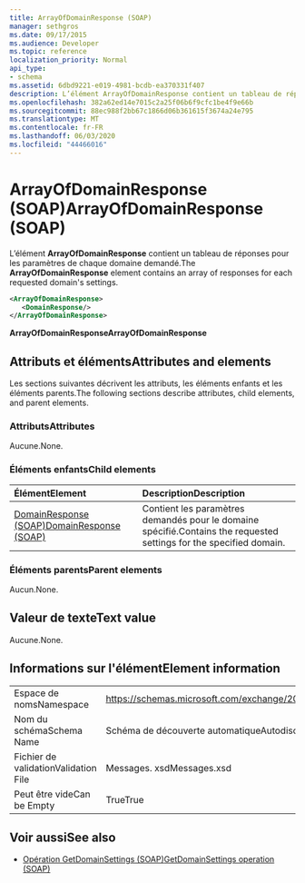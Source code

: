 ```yaml
---
title: ArrayOfDomainResponse (SOAP)
manager: sethgros
ms.date: 09/17/2015
ms.audience: Developer
ms.topic: reference
localization_priority: Normal
api_type:
- schema
ms.assetid: 6dbd9221-e019-4981-bcdb-ea370331f407
description: L’élément ArrayOfDomainResponse contient un tableau de réponses pour les paramètres de chaque domaine demandé.
ms.openlocfilehash: 382a62ed14e7015c2a25f06b6f9cfc1be4f9e66b
ms.sourcegitcommit: 88ec988f2bb67c1866d06b361615f3674a24e795
ms.translationtype: MT
ms.contentlocale: fr-FR
ms.lasthandoff: 06/03/2020
ms.locfileid: "44466016"
---
```

# <a name="arrayofdomainresponse-soap"></a><span data-ttu-id="e4555-103">ArrayOfDomainResponse (SOAP)</span><span class="sxs-lookup"><span data-stu-id="e4555-103">ArrayOfDomainResponse (SOAP)</span></span>

<span data-ttu-id="e4555-104">L’élément **ArrayOfDomainResponse** contient un tableau de réponses pour les paramètres de chaque domaine demandé.</span><span class="sxs-lookup"><span data-stu-id="e4555-104">The **ArrayOfDomainResponse** element contains an array of responses for each requested domain's settings.</span></span> 
  
```XML
<ArrayOfDomainResponse>
   <DomainResponse/>
</ArrayOfDomainResponse>
```

 <span data-ttu-id="e4555-105">**ArrayOfDomainResponse**</span><span class="sxs-lookup"><span data-stu-id="e4555-105">**ArrayOfDomainResponse**</span></span>
## <a name="attributes-and-elements"></a><span data-ttu-id="e4555-106">Attributs et éléments</span><span class="sxs-lookup"><span data-stu-id="e4555-106">Attributes and elements</span></span>

<span data-ttu-id="e4555-107">Les sections suivantes décrivent les attributs, les éléments enfants et les éléments parents.</span><span class="sxs-lookup"><span data-stu-id="e4555-107">The following sections describe attributes, child elements, and parent elements.</span></span>
  
### <a name="attributes"></a><span data-ttu-id="e4555-108">Attributs</span><span class="sxs-lookup"><span data-stu-id="e4555-108">Attributes</span></span>

<span data-ttu-id="e4555-109">Aucune.</span><span class="sxs-lookup"><span data-stu-id="e4555-109">None.</span></span>
  
### <a name="child-elements"></a><span data-ttu-id="e4555-110">Éléments enfants</span><span class="sxs-lookup"><span data-stu-id="e4555-110">Child elements</span></span>

|<span data-ttu-id="e4555-111">**Élément**</span><span class="sxs-lookup"><span data-stu-id="e4555-111">**Element**</span></span>|<span data-ttu-id="e4555-112">**Description**</span><span class="sxs-lookup"><span data-stu-id="e4555-112">**Description**</span></span>|
|:-----|:-----|
|[<span data-ttu-id="e4555-113">DomainResponse (SOAP)</span><span class="sxs-lookup"><span data-stu-id="e4555-113">DomainResponse (SOAP)</span></span>](domainresponse-soap.md) <br/> |<span data-ttu-id="e4555-114">Contient les paramètres demandés pour le domaine spécifié.</span><span class="sxs-lookup"><span data-stu-id="e4555-114">Contains the requested settings for the specified domain.</span></span>  <br/> |
   
### <a name="parent-elements"></a><span data-ttu-id="e4555-115">Éléments parents</span><span class="sxs-lookup"><span data-stu-id="e4555-115">Parent elements</span></span>

<span data-ttu-id="e4555-116">Aucun.</span><span class="sxs-lookup"><span data-stu-id="e4555-116">None.</span></span>
  
## <a name="text-value"></a><span data-ttu-id="e4555-117">Valeur de texte</span><span class="sxs-lookup"><span data-stu-id="e4555-117">Text value</span></span>

<span data-ttu-id="e4555-118">Aucune.</span><span class="sxs-lookup"><span data-stu-id="e4555-118">None.</span></span>
  
## <a name="element-information"></a><span data-ttu-id="e4555-119">Informations sur l'élément</span><span class="sxs-lookup"><span data-stu-id="e4555-119">Element information</span></span>

|||
|:-----|:-----|
|<span data-ttu-id="e4555-120">Espace de noms</span><span class="sxs-lookup"><span data-stu-id="e4555-120">Namespace</span></span>  <br/> |https://schemas.microsoft.com/exchange/2010/Autodiscover  <br/> |
|<span data-ttu-id="e4555-121">Nom du schéma</span><span class="sxs-lookup"><span data-stu-id="e4555-121">Schema Name</span></span>  <br/> |<span data-ttu-id="e4555-122">Schéma de découverte automatique</span><span class="sxs-lookup"><span data-stu-id="e4555-122">Autodiscover schema</span></span>  <br/> |
|<span data-ttu-id="e4555-123">Fichier de validation</span><span class="sxs-lookup"><span data-stu-id="e4555-123">Validation File</span></span>  <br/> |<span data-ttu-id="e4555-124">Messages. xsd</span><span class="sxs-lookup"><span data-stu-id="e4555-124">Messages.xsd</span></span>  <br/> |
|<span data-ttu-id="e4555-125">Peut être vide</span><span class="sxs-lookup"><span data-stu-id="e4555-125">Can be Empty</span></span>  <br/> |<span data-ttu-id="e4555-126">True</span><span class="sxs-lookup"><span data-stu-id="e4555-126">True</span></span>  <br/> |
   
## <a name="see-also"></a><span data-ttu-id="e4555-127">Voir aussi</span><span class="sxs-lookup"><span data-stu-id="e4555-127">See also</span></span>

- [<span data-ttu-id="e4555-128">Opération GetDomainSettings (SOAP)</span><span class="sxs-lookup"><span data-stu-id="e4555-128">GetDomainSettings operation (SOAP)</span></span>](getdomainsettings-operation-soap.md)

